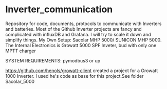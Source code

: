 # Inverter_communication
Repository for code, documents, protocols to communicate with Inverters and batteries. Most of the Github Inverter projects are fancy and complicated with influxDB and Grafana. I will try to scale it down and simplify things.
My Own Setup:
Sacolar MHP 5000/ SUNICON MHP 5000.
The Internal Electronics is Growatt 5000 SPF Inveter, bud with only one MPTT charger

SYSTEM REQUIREMENTS: pymodbus3 or up

https://github.com/henols/growatt-client created a project for a Growatt 1000 Inverter. I used he's code as base for this project.See folder Sacolar_5000

